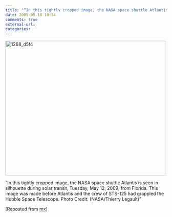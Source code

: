 ```yaml
---
title: "“In this tightly cropped image, the NASA space shuttle Atlantis is seen in si..."
date: 2009-05-18 10:34
comments: true
external-url:
categories:
---
```

[<img src="http://4.asset.soup.io/asset/0318/1268_d5f4.jpeg" width="500" height="421" alt="1268_d5f4" />][1]

“In this tightly cropped image, the NASA space shuttle Atlantis is seen in silhouette during solar transit, Tuesday, May 12, 2009, from Florida. This image was made before Atlantis and the crew of STS-125 had grappled the Hubble Space Telescope. Photo Credit: (NASA/Thierry Legault)”

[Reposted from [mx][2]]

  [1]: http://blog.flickr.net/en/2009/05/16/the-final-frontier/
  [2]: http://soup.hudak.info/post/19303270/In-this-tightly-cropped-image-the-NASA
